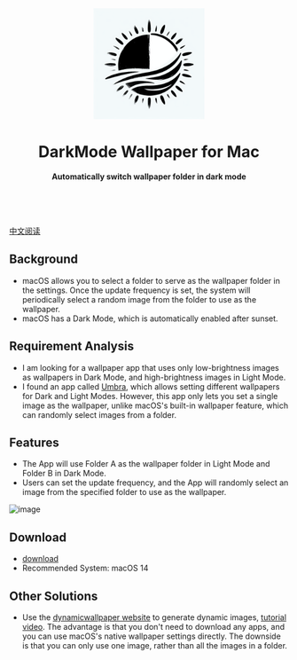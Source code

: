 
<div align="center">
	<a href="https://github.com/YanTianlong-01/DarkMode-Wallpaper-for-Mac">
		<img src="AppIcon-readme.png" width="200" height="200">
	</a>
	<h1>DarkMode Wallpaper for Mac</h1>
	<p>
		<b>Automatically switch wallpaper folder in dark mode</b>
	</p>
	<br>
	<br>
	<br>
</div>

[中文阅读](./README_zh.md)

## Background
- macOS allows you to select a folder to serve as the wallpaper folder in the settings. Once the update frequency is set, the system will periodically select a random image from the folder to use as the wallpaper.
- macOS has a Dark Mode, which is automatically enabled after sunset.

## Requirement Analysis
- I am looking for a wallpaper app that uses only low-brightness images as wallpapers in Dark Mode, and high-brightness images in Light Mode.
- I found an app called [Umbra](https://replay.software/umbra), which allows setting different wallpapers for Dark and Light Modes. However, this app only lets you set a single image as the wallpaper, unlike macOS's built-in wallpaper feature, which can randomly select images from a folder.

## Features
- The App will use Folder A as the wallpaper folder in Light Mode and Folder B in Dark Mode.
- Users can set the update frequency, and the App will randomly select an image from the specified folder to use as the wallpaper.
 
<img width="307" alt="image" src="https://github.com/user-attachments/assets/12ab0d27-12a2-4ba1-8cff-6a1347b09405">


## Download
- [download](https://github.com/YanTianlong-01/DarkMode-Wallpaper-for-Mac/releases/download/v1.0.4/DarkModeWallpaper-1.0.4.zip)
- Recommended System: macOS 14


## Other Solutions
- Use the [dynamicwallpaper website](https://dynamicwallpaper.club/create) to generate dynamic images, [tutorial video](https://youtu.be/dmvW_wLskD0?si=A4tza93hGQxYig8a). The advantage is that you don't need to download any apps, and you can use macOS's native wallpaper settings directly. The downside is that you can only use one image, rather than all the images in a folder.


